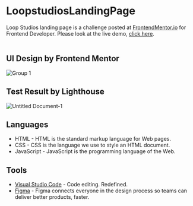 # LoopstudiosLandingPage
Loop Studios landing page is a challenge posted at <a href="https://www.frontendmentor.io/challenges/loopstudios-landing-page-N88J5Onjw/hub/loopstudios-landing-page-P2FRiZuXKL">FrontendMentor.io</a> for Frontend Developer. Please look at the live demo, <a href="https://andynotfound.github.io/LoopstudiosLandingPage/">click here</a>.<br><br>

## UI Design by Frontend Mentor
![Group 1](https://user-images.githubusercontent.com/40969170/169340982-f530af7d-f408-47e0-8c05-4287832a7fca.png)

## Test Result by Lighthouse
 ![Untitled Document-1](https://user-images.githubusercontent.com/40969170/169623875-3a542a91-4f97-4405-aa6b-0a60be6bb74f.jpg)

## Languages
<ul>
  <li>HTML - HTML is the standard markup language for Web pages.</li>
  <li>CSS - CSS is the language we use to style an HTML document.</li>
  <li>JavaScript - JavaScript is the programming language of the Web.</li>
 </ul>
 
 ## Tools
<ul>
  <li><a href="https://code.visualstudio.com/">Visual Studio Code</a> - Code editing. Redefined.</li>
  <li><a href="https://www.figma.com/">Figma</a> - Figma connects everyone in the design process so teams can deliver better products, faster.</li>
 </ul>
